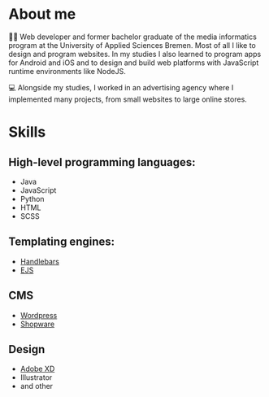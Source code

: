 # About me

👨‍🦰 Web developer and former bachelor graduate of the media informatics program at the University of Applied Sciences Bremen.
Most of all I like to design and program websites. In my studies I also learned to program apps for Android and iOS and to design and build web platforms with JavaScript runtime environments like NodeJS.

💻 Alongside my studies, I worked in an advertising agency where I implemented many projects, from small websites to large online stores. 

# Skills

## High-level programming languages:
- Java
- JavaScript
- Python
- HTML
- SCSS

## Templating engines:
- [Handlebars](https://handlebarsjs.com/)
- [EJS](https://ejs.co/)

## CMS
- [Wordpress](https://wordpress.com/de/)
- [Shopware](https://www.shopware.com/)

## Design
- [Adobe XD](https://www.adobe.com/)
- Illustrator
- and other

